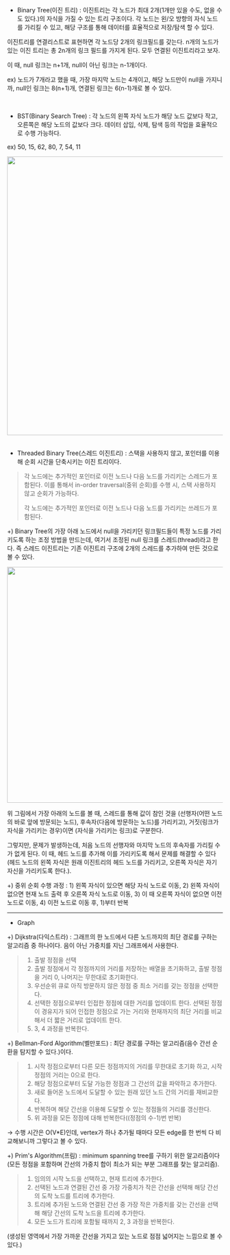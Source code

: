 - Binary Tree(이진 트리) : 이진트리는 각 노드가 최대 2개(1개만 있을 수도, 없을 수도 있다.)의 자식을 가질 수 있는 트리 구조이다. 각 노드는 왼/오 방향의 자식 노드를 가리킬 수 있고, 해당 구조를 통해 데이터를 효율적으로 저장/탐색 할 수 있다.

이진트리를 연결리스트로 표현하면 각 노드당 2개의 링크필드를 갖는다. n개의 노드가 있는 이진 트리는 총 2n개의 링크 필드를 가지게 된다. 모두 연결된 이진트리라고 보자.

이 때, null 링크는 n+1개, null이 아닌 링크는 n-1개이다.

ex) 노드가 7개라고 했을 때, 가장 마지막 노드는 4개이고, 해당 노드만이 null을 가지니까, null인 링크는 8(n+1)개, 연결된 링크는 6(n-1)개로 볼 수 있다.

<br>

- BST(Binary Search Tree) : 각 노드의 왼쪽 자식 노드가 해당 노드 값보다 작고, 오른쪽은 해당 노드의 값보다 크다. 데이터 삽입, 삭제, 탐색 등의 작업을 효율적으로 수행 가능하다.

ex) 50, 15, 62, 80, 7, 54, 11

<p align="center"><img src="https://github.com/sonyrainy/TIL/assets/91364766/646640c2-efc1-4fe0-8887-bef37b2f92b8" width= "650" />

<br>
<br>

- Threaded Binary Tree(스레드 이진트리) : 스택을 사용하지 않고, 포인터를 이용해 순회 시간을 단축시키는 이진 트리이다.
>각 노드에는 추가적인 포인터로 이전 노드나 다음 노드를 가리키는 스레드가 포함된다. 이를 통해서 in-order traversal(중위 순회)를 수행 시, 스택 사용하지 않고 순회가 가능하다.
>
>각 노드에는 추가적인 포인터로 이전 노드나 다음 노드를 가리키는 쓰레드가 포함된다.

+) Binary Tree의 가장 아래 노드에서 null을 가리키던 링크필드들이 특정 노드를 가리키도록 하는 조정 방법을 만드는데, 여기서 조정된 null 링크를 스레드(thread)라고 한다. 즉 스레드 이진트리는 기존 이진트리 구조에 2개의 스레드를 추가하여 만든 것으로 볼 수 있다.
<p align="center"><img src="https://github.com/sonyrainy/TIL/assets/91364766/b6429ea3-343e-4c92-b618-178eaa5daeea" width="550" />

위 그림에서 가장 아래의 노드를 볼 때, 스레드를 통해 값이 참인 것을 (선행자(어떤 노드의 바로 앞에 방문되는 노드), 후속자(다음에 방문하는 노드)를 가리키고), 거짓(링크가 자식을 가리키는 경우)이면 (자식을 가리키는 링크)로 구분한다.

그렇지만, 문제가 발생하는데, 처음 노드의 선행자와 마지막 노드의 후속자를 가리킬 수가 없게 된다. 이 때, 헤드 노드를 추가해 이를 가리키도록 해서 문제를 해결할 수 있다(헤드 노드의 왼쪽 자식은 원래 이진트리의 헤드 노드를 가리키고, 오른쪽 자식은 자기 자신을 가리키도록 한다.).

+) 중위 순회 수행 과정 : 1) 왼쪽 자식이 있으면 해당 자식 노드로 이동, 2) 왼쪽 자식이 없으면 현재 노드 출력 후 오른쪽 자식 노드로 이동, 3) 이 때 오른쪽 자식이 없으면 이전 노드로 이동, 4) 이전 노드로 이동 후, 1)부터 반복

---

- Graph

+) Dijkstra(다익스트라) : 그래프의 한 노드에서 다른 노드까지의 최단 경로를 구하는 알고리즘 중 하나이다. 음이 아닌 가중치를 지닌 그래프에서 사용한다.

>1. 출발 정점을 선택
>2. 출발 정점에서 각 정점까지의 거리를 저장하는 배열을 초기화하고, 출발 정점을 거리 0, 나머지는 무한대로 초기화한다.
>3. 우선순위 큐로 아직 방문하지 않은 정점 중 최소 거리를 갖는 정점을 선택한다.
>4. 선택한 정점으로부터 인접한 정점에 대한 거리를 업데이트 한다. 선택된 정점이 경유지가 되어 인접한 정점으로 가는 거리와 현재까지의 최단 거리를 비교해서 더 짧은 거리로 업데이트 한다.
>5. 3, 4 과정을 반복한다.

+) Bellman-Ford Algorithm(벨만포드) : 최단 경로를 구하는 알고리즘(음수 간선 순환을 탐지할 수 있다.)이다.

>1. 시작 정점으로부터 다른 모든 정점까지의 거리를 무한대로 초기화 하고, 시작 정점의 거리는 0으로 한다.
>2. 해당 정점으로부터 도달 가능한 정점과 그 간선의 값을 파악하고 추가한다.
>3. 새로 들어온 노드에서 도달할 수 있는 원래 있던 노드 간의 거리를 재비교한다.
>4. 반복하며 해당 간선을 이용해 도달할 수 있는 정점들의 거리를 갱신한다.
>5. 위 과정을 모든 정점에 대해 반복한다((정점의 수-1)번 반복)

→ 수행 시간은 O(V*E)인데, vertex가 하나 추가될 때마다 모든 edge를 한 번씩 다 비교해보니까 그렇다고 볼 수 있다.


+) Prim's Algorithm(프림) : minimum spanning tree를 구하기 위한 알고리즘이다(모든 정점을 포함하며 간선의 가중치 합이 최소가 되는 부분 그래프를 찾는 알고리즘).

>1. 임의의 시작 노드을 선택하고, 현재 트리에 추가한다.
>2. 선택된 노드과 연결된 간선 중 가장 가중치가 작은 간선을 선택해 해당 간선의 도착 노드를 트리에 추가한다.
>3. 트리에 추가된 노드와 연결된 간선 중 가장 작은 가중치를 갖는 간선을 선택해 해당 간선의 도착 노드을 트리에 추가한다.
>4. 모든 노드가 트리에 포함될 때까지 2, 3 과정을 반복한다.

(생성된 영역에서 가장 가까운 간선을 가지고 있는 노드로 점점 넓어지는 느낌으로 볼 수 있다.)

